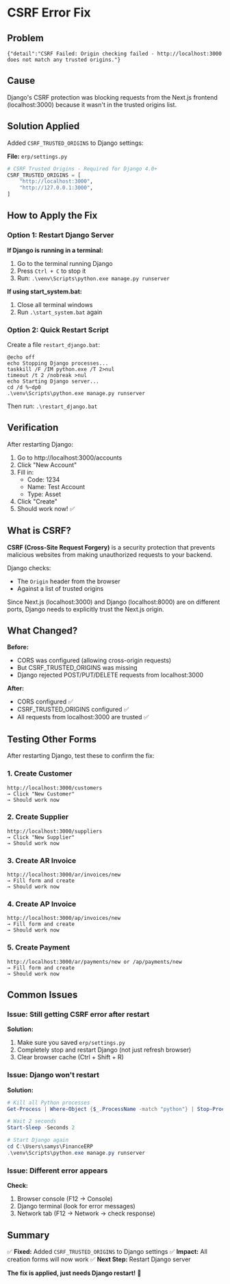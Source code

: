 # CSRF Error Fix

## Problem
```
{"detail":"CSRF Failed: Origin checking failed - http://localhost:3000 does not match any trusted origins."}
```

## Cause
Django's CSRF protection was blocking requests from the Next.js frontend (localhost:3000) because it wasn't in the trusted origins list.

## Solution Applied

Added `CSRF_TRUSTED_ORIGINS` to Django settings:

**File:** `erp/settings.py`

```python
# CSRF Trusted Origins - Required for Django 4.0+
CSRF_TRUSTED_ORIGINS = [
    "http://localhost:3000",
    "http://127.0.0.1:3000",
]
```

## How to Apply the Fix

### Option 1: Restart Django Server

**If Django is running in a terminal:**
1. Go to the terminal running Django
2. Press `Ctrl + C` to stop it
3. Run: `.\venv\Scripts\python.exe manage.py runserver`

**If using start_system.bat:**
1. Close all terminal windows
2. Run `.\start_system.bat` again

### Option 2: Quick Restart Script

Create a file `restart_django.bat`:
```batch
@echo off
echo Stopping Django processes...
taskkill /F /IM python.exe /T 2>nul
timeout /t 2 /nobreak >nul
echo Starting Django server...
cd /d %~dp0
.\venv\Scripts\python.exe manage.py runserver
```

Then run: `.\restart_django.bat`

## Verification

After restarting Django:

1. Go to http://localhost:3000/accounts
2. Click "New Account"
3. Fill in:
   - Code: 1234
   - Name: Test Account
   - Type: Asset
4. Click "Create"
5. Should work now! ✅

## What is CSRF?

**CSRF (Cross-Site Request Forgery)** is a security protection that prevents malicious websites from making unauthorized requests to your backend.

Django checks:
- The `Origin` header from the browser
- Against a list of trusted origins

Since Next.js (localhost:3000) and Django (localhost:8000) are on different ports, Django needs to explicitly trust the Next.js origin.

## What Changed?

**Before:**
- CORS was configured (allowing cross-origin requests)
- But CSRF_TRUSTED_ORIGINS was missing
- Django rejected POST/PUT/DELETE requests from localhost:3000

**After:**
- CORS configured ✅
- CSRF_TRUSTED_ORIGINS configured ✅
- All requests from localhost:3000 are trusted ✅

## Testing Other Forms

After restarting Django, test these to confirm the fix:

### 1. Create Customer
```
http://localhost:3000/customers
→ Click "New Customer"
→ Should work now
```

### 2. Create Supplier
```
http://localhost:3000/suppliers
→ Click "New Supplier"
→ Should work now
```

### 3. Create AR Invoice
```
http://localhost:3000/ar/invoices/new
→ Fill form and create
→ Should work now
```

### 4. Create AP Invoice
```
http://localhost:3000/ap/invoices/new
→ Fill form and create
→ Should work now
```

### 5. Create Payment
```
http://localhost:3000/ar/payments/new or /ap/payments/new
→ Fill form and create
→ Should work now
```

## Common Issues

### Issue: Still getting CSRF error after restart
**Solution:** 
1. Make sure you saved `erp/settings.py`
2. Completely stop and restart Django (not just refresh browser)
3. Clear browser cache (Ctrl + Shift + R)

### Issue: Django won't restart
**Solution:**
```powershell
# Kill all Python processes
Get-Process | Where-Object {$_.ProcessName -match "python"} | Stop-Process -Force

# Wait 2 seconds
Start-Sleep -Seconds 2

# Start Django again
cd C:\Users\samys\FinanceERP
.\venv\Scripts\python.exe manage.py runserver
```

### Issue: Different error appears
**Check:**
1. Browser console (F12 → Console)
2. Django terminal (look for error messages)
3. Network tab (F12 → Network → check response)

## Summary

✅ **Fixed:** Added `CSRF_TRUSTED_ORIGINS` to Django settings
✅ **Impact:** All creation forms will now work
✅ **Next Step:** Restart Django server

**The fix is applied, just needs Django restart!** 🚀
